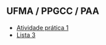 ## UFMA / PPGCC / PAA
- [Atividade prática 1](https://chrisneitzke.github.io/paa/exercicio-1/) 
- [Lista 3](https://chrisneitzke.github.io/paa/lista-3/) 
